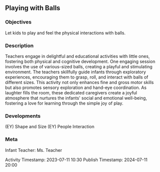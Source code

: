 ## Playing with Balls

### Objectives

Let kids to play and feel the physical interactions with balls.

### Description

Teachers engage in delightful and educational activities with little ones, fostering both physical and cognitive development. One engaging session involves the use of various-sized balls, creating a playful and stimulating environment. The teachers skillfully guide infants through exploratory experiences, encouraging them to grasp, roll, and interact with balls of different sizes. This activity not only enhances fine and gross motor skills but also promotes sensory exploration and hand-eye coordination. As laughter fills the room, these dedicated caregivers create a joyful atmosphere that nurtures the infants' social and emotional well-being, fostering a love for learning through the simple joy of play.

### Developments

(EY) Shape and Size
(EY) People Interaction

### Meta

Infant Teacher: Ms. Teacher

Activity Timestamp: 2023-07-11 10:30
Publish Timestamp: 2024-07-11 20:00
